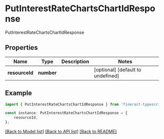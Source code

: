 # PutInterestRateChartsChartIdResponse

PutInterestRateChartsChartIdResponse

## Properties

Name | Type | Description | Notes
------------ | ------------- | ------------- | -------------
**resourceId** | **number** |  | [optional] [default to undefined]

## Example

```typescript
import { PutInterestRateChartsChartIdResponse } from 'fineract-typescript-client';

const instance: PutInterestRateChartsChartIdResponse = {
    resourceId,
};
```

[[Back to Model list]](../README.md#documentation-for-models) [[Back to API list]](../README.md#documentation-for-api-endpoints) [[Back to README]](../README.md)
